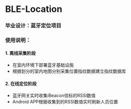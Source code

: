 # BLE-Location
### 毕业设计：蓝牙定位项目
### 使用说明：
#### 1. 离线采集阶段
* 在室内环境下部署蓝牙基础设施
* 根据划分的室内地图分别采集位置指纹数据建立指纹数据库
#### 2. 在线定位阶段
* 蓝牙网关实时收集iBeacon信标的RSSI数值
* Android APP根据收集到的RSSI数值实时刷新人员位置
